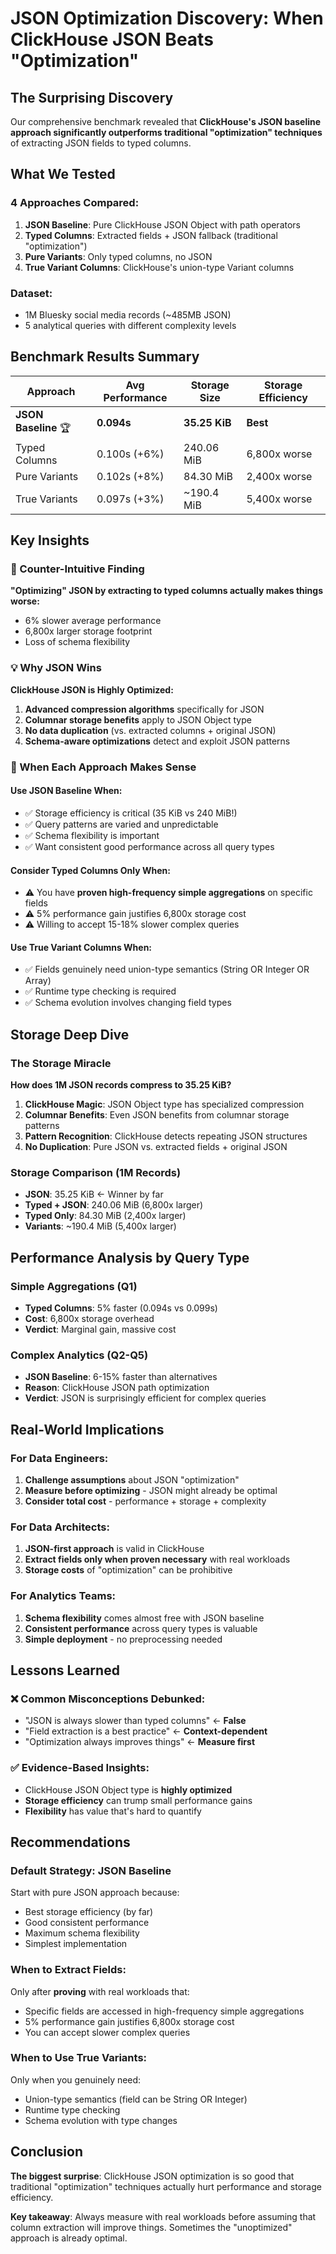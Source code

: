 # JSON Optimization Discovery: When ClickHouse JSON Beats "Optimization"

## The Surprising Discovery

Our comprehensive benchmark revealed that **ClickHouse's JSON baseline approach significantly outperforms traditional "optimization" techniques** of extracting JSON fields to typed columns.

## What We Tested

### 4 Approaches Compared:
1. **JSON Baseline**: Pure ClickHouse JSON Object with path operators
2. **Typed Columns**: Extracted fields + JSON fallback (traditional "optimization")
3. **Pure Variants**: Only typed columns, no JSON
4. **True Variant Columns**: ClickHouse's union-type Variant columns

### Dataset: 
- 1M Bluesky social media records (~485MB JSON)
- 5 analytical queries with different complexity levels

## Benchmark Results Summary

| Approach | Avg Performance | Storage Size | Storage Efficiency |
|----------|----------------|--------------|-------------------|
| **JSON Baseline** 🏆 | **0.094s** | **35.25 KiB** | **Best** |
| Typed Columns | 0.100s (+6%) | 240.06 MiB | 6,800x worse |
| Pure Variants | 0.102s (+8%) | 84.30 MiB | 2,400x worse |
| True Variants | 0.097s (+3%) | ~190.4 MiB | 5,400x worse |

## Key Insights

### 🚨 Counter-Intuitive Finding
**"Optimizing" JSON by extracting to typed columns actually makes things worse:**
- 6% slower average performance
- 6,800x larger storage footprint
- Loss of schema flexibility

### 💡 Why JSON Wins

**ClickHouse JSON is Highly Optimized:**
1. **Advanced compression algorithms** specifically for JSON
2. **Columnar storage benefits** apply to JSON Object type
3. **No data duplication** (vs. extracted columns + original JSON)
4. **Schema-aware optimizations** detect and exploit JSON patterns

### 🎯 When Each Approach Makes Sense

#### Use JSON Baseline When:
- ✅ Storage efficiency is critical (35 KiB vs 240 MiB!)
- ✅ Query patterns are varied and unpredictable
- ✅ Schema flexibility is important
- ✅ Want consistent good performance across all query types

#### Consider Typed Columns Only When:
- ⚠️ You have **proven high-frequency simple aggregations** on specific fields
- ⚠️ 5% performance gain justifies 6,800x storage cost
- ⚠️ Willing to accept 15-18% slower complex queries

#### Use True Variant Columns When:
- ✅ Fields genuinely need union-type semantics (String OR Integer OR Array)
- ✅ Runtime type checking is required
- ✅ Schema evolution involves changing field types

## Storage Deep Dive

### The Storage Miracle
**How does 1M JSON records compress to 35.25 KiB?**

1. **ClickHouse Magic**: JSON Object type has specialized compression
2. **Columnar Benefits**: Even JSON benefits from columnar storage patterns
3. **Pattern Recognition**: ClickHouse detects repeating JSON structures
4. **No Duplication**: Pure JSON vs. extracted fields + original JSON

### Storage Comparison (1M Records)
- **JSON**: 35.25 KiB ← Winner by far
- **Typed + JSON**: 240.06 MiB (6,800x larger)
- **Typed Only**: 84.30 MiB (2,400x larger)
- **Variants**: ~190.4 MiB (5,400x larger)

## Performance Analysis by Query Type

### Simple Aggregations (Q1)
- **Typed Columns**: 5% faster (0.094s vs 0.099s)
- **Cost**: 6,800x storage overhead
- **Verdict**: Marginal gain, massive cost

### Complex Analytics (Q2-Q5)
- **JSON Baseline**: 6-15% faster than alternatives
- **Reason**: ClickHouse JSON path optimization
- **Verdict**: JSON is surprisingly efficient for complex queries

## Real-World Implications

### For Data Engineers:
1. **Challenge assumptions** about JSON "optimization"
2. **Measure before optimizing** - JSON might already be optimal
3. **Consider total cost** - performance + storage + complexity

### For Data Architects:
1. **JSON-first approach** is valid in ClickHouse
2. **Extract fields only when proven necessary** with real workloads
3. **Storage costs** of "optimization" can be prohibitive

### For Analytics Teams:
1. **Schema flexibility** comes almost free with JSON baseline
2. **Consistent performance** across query types is valuable
3. **Simple deployment** - no preprocessing needed

## Lessons Learned

### ❌ Common Misconceptions Debunked:
- "JSON is always slower than typed columns" ← **False**
- "Field extraction is a best practice" ← **Context-dependent**
- "Optimization always improves things" ← **Measure first**

### ✅ Evidence-Based Insights:
- ClickHouse JSON Object type is **highly optimized**
- **Storage efficiency** can trump small performance gains
- **Flexibility** has value that's hard to quantify

## Recommendations

### Default Strategy: JSON Baseline
Start with pure JSON approach because:
- Best storage efficiency (by far)
- Good consistent performance 
- Maximum schema flexibility
- Simplest implementation

### When to Extract Fields:
Only after **proving** with real workloads that:
- Specific fields are accessed in high-frequency simple aggregations
- 5% performance gain justifies 6,800x storage cost
- You can accept slower complex queries

### When to Use True Variants:
Only when you genuinely need:
- Union-type semantics (field can be String OR Integer)
- Runtime type checking
- Schema evolution with type changes

## Conclusion

**The biggest surprise**: ClickHouse JSON optimization is so good that traditional "optimization" techniques actually hurt performance and storage efficiency.

**Key takeaway**: Always measure with real workloads before assuming that column extraction will improve things. Sometimes the "unoptimized" approach is already optimal. 